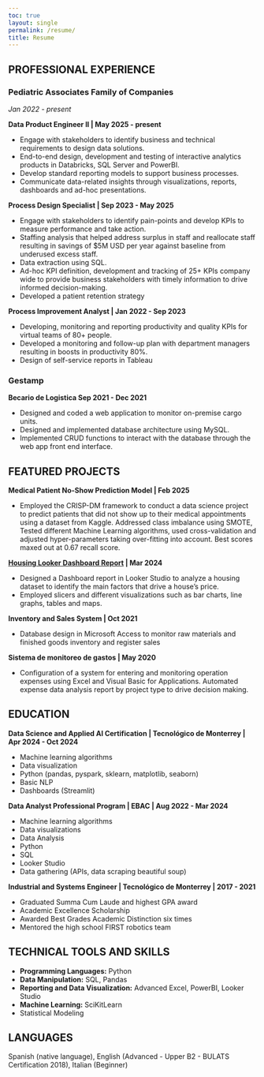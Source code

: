 ```yaml
---
toc: true
layout: single
permalink: /resume/
title: Resume
---
```


## PROFESSIONAL EXPERIENCE

### Pediatric Associates Family of Companies
*Jan 2022 - present*

**Data Product Engineer II | May 2025 - present**
- Engage with stakeholders to identify business and technical requirements to design data solutions.
- End-to-end design, development and testing of interactive analytics products in Databricks, SQL Server and PowerBI.
- Develop standard reporting models to support business processes.
- Communicate data-related insights through visualizations, reports, dashboards and ad-hoc presentations.

**Process Design Specialist | Sep 2023 - May 2025**
- Engage with stakeholders to identify pain-points and develop KPIs to measure performance and take action.
- Staffing analysis that helped address surplus in staff and reallocate staff resulting in savings of $5M USD per year against baseline from underused excess staff.
- Data extraction using SQL.
- Ad-hoc KPI definition, development and tracking of 25+ KPIs company wide to provide business stakeholders with timely information to drive informed decision-making.
- Developed a patient retention strategy 

**Process Improvement Analyst | Jan 2022 - Sep 2023**
- Developing, monitoring and reporting productivity and quality KPIs for virtual teams of 80+ people.
- Developed a monitoring and follow-up plan with department managers resulting in boosts in productivity 80%.
- Design of self-service reports in Tableau

### Gestamp
**Becario de Logistica Sep 2021 - Dec 2021**
- Designed and coded a web application to monitor on-premise cargo units.
- Designed and implemented database architecture using MySQL.
- Implemented CRUD functions to interact with the database through the web app front end interface.



## FEATURED PROJECTS

**Medical Patient No-Show Prediction Model | Feb 2025**

- Employed the CRISP-DM framework to conduct a data science project to predict patients that did not show up to their medical appointments using a dataset from Kaggle.
Addressed class imbalance using SMOTE, 
Tested different Machine Learning algorithms, used cross-validation and adjusted hyper-parameters taking over-fitting into account. Best scores maxed out at 0.67 recall score.

**[Housing Looker Dashboard Report](https://lookerstudio.google.com/reporting/d8c4f950-52f0-43e0-a46e-59a69fe2bd60) | Mar 2024**
- Designed a Dashboard report in Looker Studio to analyze a housing dataset to identify the main factors that drive a house’s price.
- Employed slicers and different visualizations such as bar charts, line graphs, tables and maps.

**Inventory and Sales System | Oct 2021**
- Database design in Microsoft Access to monitor raw materials and finished goods inventory and register sales

**Sistema de monitoreo de gastos | May 2020**
- Configuration of a system for entering and monitoring operation expenses using Excel and Visual Basic for Applications.
Automated expense data analysis report by project type to drive decision making.


## EDUCATION

**Data Science and Applied AI Certification | Tecnológico de Monterrey | Apr 2024 - Oct 2024**
- Machine learning algorithms
- Data visualization
- Python (pandas, pyspark, sklearn, matplotlib, seaborn)
- Basic NLP 
- Dashboards (Streamlit)

**Data Analyst Professional Program | EBAC  |   Aug 2022 - Mar 2024**
- Machine learning algorithms
- Data visualizations 
- Data Analysis
- Python
- SQL
- Looker Studio
- Data gathering (APIs, data scraping beautiful soup)

**Industrial and Systems Engineer | Tecnológico de Monterrey | 2017 - 2021**
- Graduated Summa Cum Laude and highest GPA award
- Academic Excellence Scholarship
- Awarded Best Grades Academic Distinction six times
- Mentored the high school FIRST robotics team


## TECHNICAL TOOLS AND SKILLS

- **Programming Languages:** Python
- **Data Manipulation:** SQL, Pandas
- **Reporting and Data Visualization:** Advanced Excel, PowerBI, Looker Studio
- **Machine Learning:** SciKitLearn
- Statistical Modeling


## LANGUAGES
Spanish (native language), English (Advanced - Upper B2 - BULATS Certification 2018), Italian (Beginner)
